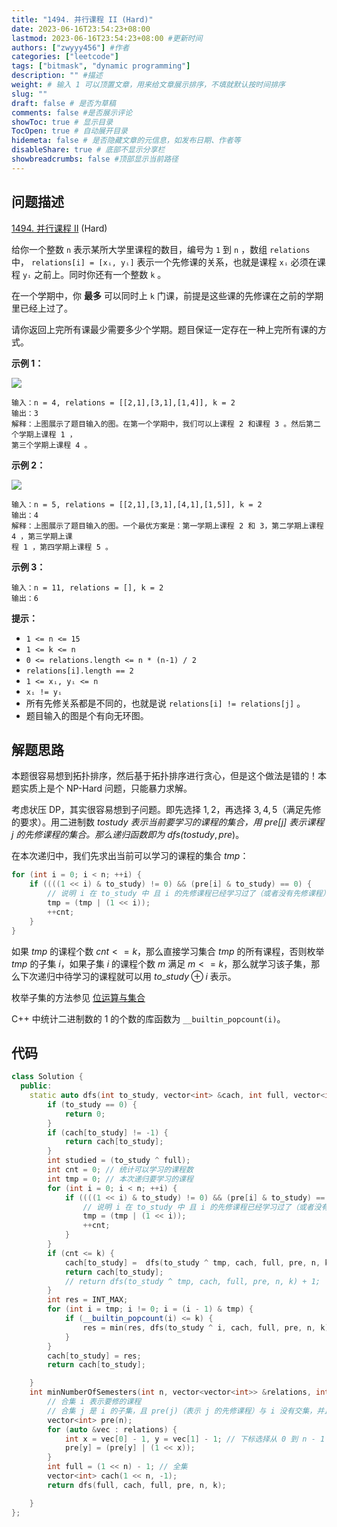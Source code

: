 ```yaml
---
title: "1494. 并行课程 II (Hard)"
date: 2023-06-16T23:54:23+08:00
lastmod: 2023-06-16T23:54:23+08:00 #更新时间
authors: ["zwyyy456"] #作者
categories: ["leetcode"]
tags: ["bitmask", "dynamic programming"]
description: "" #描述
weight: # 输入 1 可以顶置文章，用来给文章展示排序，不填就默认按时间排序
slug: ""
draft: false # 是否为草稿
comments: false #是否展示评论
showToc: true # 显示目录
TocOpen: true # 自动展开目录
hidemeta: false # 是否隐藏文章的元信息，如发布日期、作者等
disableShare: true # 底部不显示分享栏
showbreadcrumbs: false #顶部显示当前路径
---
```

## 问题描述
[1494. 并行课程 II][link] (Hard)

[link]: https://leetcode.cn/problems/parallel-courses-ii/

给你一个整数 `n` 表示某所大学里课程的数目，编号为 `1` 到 `n` ，数组 `relations` 中， `relations[i] =
[xᵢ, yᵢ]`  表示一个先修课的关系，也就是课程 `xᵢ` 必须在课程 `yᵢ` 之前上。同时你还有一个整数 `k` 。

在一个学期中，你 **最多** 可以同时上 `k` 门课，前提是这些课的先修课在之前的学期里已经上过了。

请你返回上完所有课最少需要多少个学期。题目保证一定存在一种上完所有课的方式。

**示例 1：**

**![](https://pic-upyun.zwyyy456.tech/smms/2023-12-26-065538.png)**

```
输入：n = 4, relations = [[2,1],[3,1],[1,4]], k = 2
输出：3
解释：上图展示了题目输入的图。在第一个学期中，我们可以上课程 2 和课程 3 。然后第二个学期上课程 1 ，
第三个学期上课程 4 。

```

**示例 2：**

**![](https://pic-upyun.zwyyy456.tech/smms/2023-12-26-065539.png)**

```
输入：n = 5, relations = [[2,1],[3,1],[4,1],[1,5]], k = 2
输出：4
解释：上图展示了题目输入的图。一个最优方案是：第一学期上课程 2 和 3，第二学期上课程 4 ，第三学期上课
程 1 ，第四学期上课程 5 。

```

**示例 3：**

```
输入：n = 11, relations = [], k = 2
输出：6

```

**提示：**

- `1 <= n <= 15`
- `1 <= k <= n`
- `0 <= relations.length <= n * (n-1) / 2`
- `relations[i].length == 2`
- `1 <= xᵢ, yᵢ <= n`
- `xᵢ != yᵢ`
- 所有先修关系都是不同的，也就是说 `relations[i] != relations[j]` 。
- 题目输入的图是个有向无环图。


## 解题思路

本题很容易想到拓扑排序，然后基于拓扑排序进行贪心，但是这个做法是错的！本题实质上是个 NP-Hard 问题，只能暴力求解。

考虑状压 DP，其实很容易想到子问题。即先选择 $1, 2$，再选择 $3, 4, 5$（满足先修的要求）。用二进制数 $to$_$study$ 表示当前要学习的课程的集合，用 $pre[j]$ 表示课程 $j$ 的先修课程的集合。那么递归函数即为 $dfs(to$_$study, pre)$。

在本次递归中，我们先求出当前可以学习的课程的集合 $tmp$：

```cpp
for (int i = 0; i < n; ++i) {
    if ((((1 << i) & to_study) != 0) && (pre[i] & to_study) == 0) {
        // 说明 i 在 to_study 中 且 i 的先修课程已经学习过了（或者没有先修课程）
        tmp = (tmp | (1 << i));
        ++cnt;
    }
}
```

如果 $tmp$ 的课程个数 $cnt <= k$，那么直接学习集合 $tmp$ 的所有课程，否则枚举 $tmp$ 的子集 $i$，如果子集 $i$ 的课程个数 $m$ 满足 $m <= k$，那么就学习该子集，那么下次递归中待学习的课程就可以用 $to$_$study \oplus i$ 表示。

枚举子集的方法参见 [位运算与集合](https://blog.zwyyy456.tech/zh/posts/tech/bit_operation/)

C++ 中统计二进制数的 $1$ 的个数的库函数为 `__builtin_popcount(i)`。

## 代码

```cpp
class Solution {
  public:
  	static auto dfs(int to_study, vector<int> &cach, int full, vector<int> &pre, int n, int k) -> int {
        if (to_study == 0) {
            return 0;
        }
  		if (cach[to_study] != -1) {
  			return cach[to_study];
  		}
  		int studied = (to_study ^ full);
  		int cnt = 0; // 统计可以学习的课程数
  		int tmp = 0; // 本次递归要学习的课程
  		for (int i = 0; i < n; ++i) {
  			if ((((1 << i) & to_study) != 0) && (pre[i] & to_study) == 0) {
  				// 说明 i 在 to_study 中 且 i 的先修课程已经学习过了（或者没有先修课程）
  				tmp = (tmp | (1 << i));
  				++cnt;
  			}
  		}
  		if (cnt <= k) {
  			cach[to_study] =  dfs(to_study ^ tmp, cach, full, pre, n, k) + 1;
  			return cach[to_study];
            // return dfs(to_study ^ tmp, cach, full, pre, n, k) + 1;
  		}
  		int res = INT_MAX;
  		for (int i = tmp; i != 0; i = (i - 1) & tmp) {
  			if (__builtin_popcount(i) <= k) {
  				res = min(res, dfs(to_study ^ i, cach, full, pre, n, k) + 1);
  			}
  		}
  		cach[to_study] = res;
  		return cach[to_study];

  	}
    int minNumberOfSemesters(int n, vector<vector<int>> &relations, int k) {
    	// 合集 i 表示要修的课程
    	// 合集 j 是 i 的子集，且 pre(j)（表示 j 的先修课程）与 i 没有交集，并且 size(j) <= k
    	vector<int> pre(n);
    	for (auto &vec : relations) {
    		int x = vec[0] - 1, y = vec[1] - 1; // 下标选择从 0 到 n - 1
    		pre[y] = (pre[y] | (1 << x));	
    	}
    	int full = (1 << n) - 1; // 全集
    	vector<int> cach(1 << n, -1);
    	return dfs(full, cach, full, pre, n, k);

    }
};
```